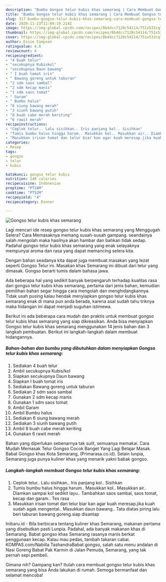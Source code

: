 ```yaml
---
description: "Bumbu Gongso telur kubis khas semarang | Cara Membuat Gongso telur kubis khas semarang Yang Lezat"
title: "Bumbu Gongso telur kubis khas semarang | Cara Membuat Gongso telur kubis khas semarang Yang Lezat"
slug: 317-bumbu-gongso-telur-kubis-khas-semarang-cara-membuat-gongso-telur-kubis-khas-semarang-yang-lezat
date: 2020-11-23T11:09:19.214Z
image: https://img-global.cpcdn.com/recipes/0b4dcc7120c54114/751x532cq70/gongso-telur-kubis-khas-semarang-foto-resep-utama.jpg
thumbnail: https://img-global.cpcdn.com/recipes/0b4dcc7120c54114/751x532cq70/gongso-telur-kubis-khas-semarang-foto-resep-utama.jpg
cover: https://img-global.cpcdn.com/recipes/0b4dcc7120c54114/751x532cq70/gongso-telur-kubis-khas-semarang-foto-resep-utama.jpg
author: Essie Simpson
ratingvalue: 4.6
reviewcount: 4
recipeingredient:
- "4 buah telur"
- "secukupnya Kubiskol"
- "secukupnya Daun bawang"
- " I buah tomat iris"
- " Bawang goreng untuk taburan"
- "2 sdm saos sambal"
- "2 sdm kecap manis"
- "1 sdm saos tomat"
- " Garam"
- " Bumbu halus"
- "6 siung bawang merah"
- "3 siunh bawang putih"
- "8 buah cabe merah keriting"
- "6 rawit merah"
recipeinstructions:
- "Ceplok telur.. Lalu sisihkan.. Iris panjang kol.. Sisihkan"
- "Tumis bumbu halus hingga harum.. Masukkan kol.. Masukkan air.. Diamkan sampai kol sedikit layu.. Tambahkan saos sambal, saos tomat, kecap dan garam.. Tes rasa"
- "Masukkan irisan tomat dan telur biar kan agar kuah meresap.jika kuah sudah agak mengental.. Masukkan daun bawang.. Tata diatas piring lalu beri taburan bawang goreng.siap disantap"
categories:
- Resep
tags:
- gongso
- telur
- kubis

katakunci: gongso telur kubis 
nutrition: 140 calories
recipecuisine: Indonesian
preptime: "PT18M"
cooktime: "PT52M"
recipeyield: "4"
recipecategory: Dinner

---
```



![Gongso telur kubis khas semarang](https://img-global.cpcdn.com/recipes/0b4dcc7120c54114/751x532cq70/gongso-telur-kubis-khas-semarang-foto-resep-utama.jpg)

Lagi mencari ide resep gongso telur kubis khas semarang yang Menggugah Selera? Cara Memasaknya memang susah-susah gampang. seandainya salah mengolah maka hasilnya akan hambar dan bahkan tidak sedap. Padahal gongso telur kubis khas semarang yang enak selayaknya mempunyai aroma dan rasa yang dapat memancing selera kita.

Dengan bahan seadanya kita dapat juga membuat masakan yang lezat seperti Gongso Telur ini. Masakan khas Semarang ini dibuat dari telur yang dimasak. Gongso berarti tumis dalam bahasa jawa.

Ada beberapa hal yang sedikit banyak berpengaruh terhadap kualitas rasa dari gongso telur kubis khas semarang, pertama dari jenis bahan, kemudian pemilihan bahan segar hingga cara mengolah dan menghidangkannya. Tidak usah pusing kalau hendak menyiapkan gongso telur kubis khas semarang enak di mana pun anda berada, karena asal sudah tahu triknya maka hidangan ini dapat menjadi suguhan istimewa.


Berikut ini ada beberapa cara mudah dan praktis untuk membuat gongso telur kubis khas semarang yang siap dikreasikan. Anda bisa menyiapkan Gongso telur kubis khas semarang menggunakan 14 jenis bahan dan 3 langkah pembuatan. Berikut ini langkah-langkah dalam membuat hidangannya.

<!--inarticleads1-->

##### Bahan-bahan dan bumbu yang dibutuhkan dalam menyiapkan Gongso telur kubis khas semarang:

1. Sediakan 4 buah telur
1. Ambil secukupnya Kubis/kol
1. Siapkan secukupnya Daun bawang
1. Siapkan  I buah tomat iris
1. Sediakan  Bawang goreng untuk taburan
1. Sediakan 2 sdm saos sambal
1. Gunakan 2 sdm kecap manis
1. Gunakan 1 sdm saos tomat
1. Ambil  Garam
1. Ambil  Bumbu halus
1. Sediakan 6 siung bawang merah
1. Sediakan 3 siunh bawang putih
1. Ambil 8 buah cabe merah keriting
1. Gunakan 6 rawit merah


Bahan yang diperlukan sebenarnya tak sulit, semuanya memakai. Cara Mudah Memasak Telur Gongso Cocok Banget Yang Lagi Belajar Masak. Babat Gongso khas Kota Semarang, (Primarasa.co.id). Selain lunpia, Semarang juga punya kuliner khas yang menarik yakni babak gongso. 

<!--inarticleads2-->

##### Langkah-langkah membuat Gongso telur kubis khas semarang:

1. Ceplok telur.. Lalu sisihkan.. Iris panjang kol.. Sisihkan
1. Tumis bumbu halus hingga harum.. Masukkan kol.. Masukkan air.. Diamkan sampai kol sedikit layu.. Tambahkan saos sambal, saos tomat, kecap dan garam.. Tes rasa
1. Masukkan irisan tomat dan telur biar kan agar kuah meresap.jika kuah sudah agak mengental.. Masukkan daun bawang.. Tata diatas piring lalu beri taburan bawang goreng.siap disantap


Inibaru.id - Bila berbicara tentang kuliner khas Semarang, makanan pertama yang disebutkan pasti Lunpia. Padahal, ada banyak makanan khas di Semarang. Babat gongso khas Semarang rasanya manis berkat penggunaan kecap. Kalau mau pedas, tambah takaran cabai. KOMPAS.com/Nabilla TashandraBabat gongso, salah satu menu andalan di Nasi Goreng Babat Pak Karmin di Jalan Pemuda, Semarang, yang tak pernah sepi pembeli. 

Gimana nih? Gampang kan? Itulah cara membuat gongso telur kubis khas semarang yang bisa Anda lakukan di rumah. Semoga bermanfaat dan selamat mencoba!
